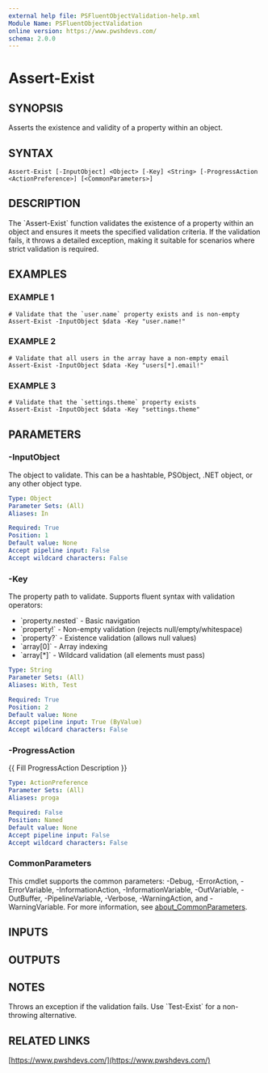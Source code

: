 ```yaml
---
external help file: PSFluentObjectValidation-help.xml
Module Name: PSFluentObjectValidation
online version: https://www.pwshdevs.com/
schema: 2.0.0
---
```


# Assert-Exist

## SYNOPSIS
Asserts the existence and validity of a property within an object.

## SYNTAX

```
Assert-Exist [-InputObject] <Object> [-Key] <String> [-ProgressAction <ActionPreference>] [<CommonParameters>]
```

## DESCRIPTION
The \`Assert-Exist\` function validates the existence of a property within an object and ensures it meets the specified validation criteria.
If the validation fails, it throws a detailed exception, making it suitable for scenarios where strict validation is required.

## EXAMPLES

### EXAMPLE 1
```
# Validate that the `user.name` property exists and is non-empty
Assert-Exist -InputObject $data -Key "user.name!"
```

### EXAMPLE 2
```
# Validate that all users in the array have a non-empty email
Assert-Exist -InputObject $data -Key "users[*].email!"
```

### EXAMPLE 3
```
# Validate that the `settings.theme` property exists
Assert-Exist -InputObject $data -Key "settings.theme"
```

## PARAMETERS

### -InputObject
The object to validate.
This can be a hashtable, PSObject, .NET object, or any other object type.

```yaml
Type: Object
Parameter Sets: (All)
Aliases: In

Required: True
Position: 1
Default value: None
Accept pipeline input: False
Accept wildcard characters: False
```

### -Key
The property path to validate.
Supports fluent syntax with validation operators:
- \`property.nested\` - Basic navigation
- \`property!\` - Non-empty validation (rejects null/empty/whitespace)
- \`property?\` - Existence validation (allows null values)
- \`array\[0\]\` - Array indexing
- \`array\[*\]\` - Wildcard validation (all elements must pass)

```yaml
Type: String
Parameter Sets: (All)
Aliases: With, Test

Required: True
Position: 2
Default value: None
Accept pipeline input: True (ByValue)
Accept wildcard characters: False
```

### -ProgressAction
{{ Fill ProgressAction Description }}

```yaml
Type: ActionPreference
Parameter Sets: (All)
Aliases: proga

Required: False
Position: Named
Default value: None
Accept pipeline input: False
Accept wildcard characters: False
```

### CommonParameters
This cmdlet supports the common parameters: -Debug, -ErrorAction, -ErrorVariable, -InformationAction, -InformationVariable, -OutVariable, -OutBuffer, -PipelineVariable, -Verbose, -WarningAction, and -WarningVariable. For more information, see [about_CommonParameters](http://go.microsoft.com/fwlink/?LinkID=113216).

## INPUTS

## OUTPUTS

## NOTES
Throws an exception if the validation fails.
Use \`Test-Exist\` for a non-throwing alternative.

## RELATED LINKS

[https://www.pwshdevs.com/](https://www.pwshdevs.com/)

